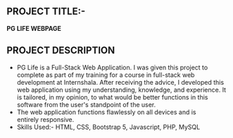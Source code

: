 ## PROJECT TITLE:-
**PG LIFE WEBPAGE**

## PROJECT DESCRIPTION
* PG Life is a Full-Stack Web Application. I was given this project to complete as part of my training for a course in full-stack web development at Internshala. After receiving the advice, I developed this web application using my understanding, knowledge, and experience. It is tailored, in my opinion, to what would be better functions in this software from the user's standpoint of the user.
* The web application functions flawlessly on all devices and is entirely responsive.
* Skills Used:- HTML, CSS, Bootstrap 5, Javascript, PHP, MySQL
